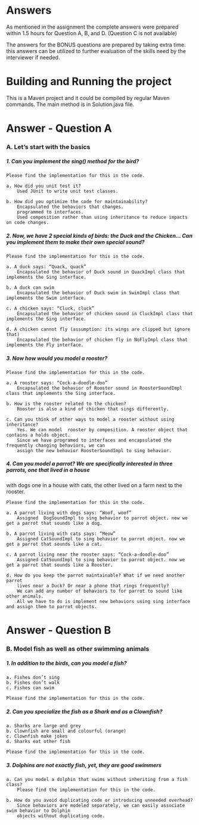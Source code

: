 # Answers

As mentioned in the assignment the complete answers were prepared within 1.5 hours for
Question A, B, and D. (Question C is not available)

The answers for the BONUS questions are prepared by taking extra time.
this answers can be utilized to further evaluation of the skills need by
the interviewer if needed.


# Building and Running the project

This is a Maven project and it could be compiled by regular Maven commands. 
The main method is in Solution.java file.




# Answer - Question A

### A. Let’s start with the basics

##### 1. Can you implement the sing() method for the bird?
	Please find the implementation for this in the code.

	a. How did you unit test it? 
		Used JUnit to write unit test classes.
		
	b. How did you optimize the code for maintainability?
		Encapsulated the behaviors that changes.
		programmed to interfaces.
	    Used composition rather than using inheritance to reduce impacts on code changes.

##### 2. Now, we have 2 special kinds of birds: the Duck and the Chicken... Can you implement them to make their own special sound?
	Please find the implementation for this in the code.

	a. A duck says: “Quack, quack”
		Encapsulated the behavior of Duck sound in QuackImpl class that implements the Sing interface.

	b. A duck can swim
		Encapsulated the behavior of Duck swim in SwimImpl class that implements the Swim interface.

	c. A chicken says: “Cluck, cluck”
		Encapsulated the behavior of chicken sound in CluckImpl class that implements the Sing interface.

	d. A chicken cannot fly (assumption: its wings are clipped but ignore that)
		Encapsulated the behavior of chicken fly in NoFlyImpl class that implements the Fly interface.

##### 3. Now how would you model a rooster?
	Please find the implementation for this in the code.

	a. A rooster says: “Cock-a-doodle-doo”
		Encapsulated the behavior of Rooster sound in RoosterSoundImpl class that implements the Sing interface.

	b. How is the rooster related to the chicken?
		Rooster is also a kind of chicken that sings differently.

	c. Can you think of other ways to model a rooster without using inheritance?
		Yes. We can model  rooster by composition. A rooster object that contains a holds object.
		Since we have programed to interfaces and encapsulated the frequently changing behaviors, we can 
		assign the new behavior RoosterSoundImpl to sing behavior.

##### 4.	Can you model a parrot? We are specifically interested in three parrots, one that lived in a house 
with dogs one in a house with cats, the other lived on a farm next to the rooster.

	Please find the implementation for this in the code.

	a. A parrot living with dogs says: “Woof, woof”
		Assigned  DogSoundImpl to sing behavior to parrot object. now we get a parrot that sounds like a dog.

	b. A parrot living with cats says: “Meow”
		Assigned CatSoundImpl to sing behavior to parrot object. now we get a parrot that sounds like a cat.

	c. A parrot living near the rooster says: “Cock-a-doodle-doo”
		Assigned CatSoundImpl to sing behavior to parrot object. now we get a parrot that sounds like a Rooster.

	d. How do you keep the parrot maintainable? What if we need another parrot
		lives near a Duck? Or near a phone that rings frequently?
		We can add any number of behaviors to for parrot to sound like other animals. 
		All we have to do is implement new behaviors using sing interface and assign them to parrot objects.

# Answer - Question B

### B. Model fish as well as other swimming animals

##### 1. In addition to the birds, can you model a fish?
	a. Fishes don’t sing
	b. Fishes don’t walk
	c. Fishes can swim

	Please find the implementation for this in the code.

##### 2. Can you specialize the fish as a Shark and as a Clownfish?
	a. Sharks are large and grey
	b. Clownfish are small and colourful (orange)
	c. Clownfish make jokes
	d. Sharks eat other fish

	Please find the implementation for this in the code.

##### 3. Dolphins are not exactly fish, yet, they are good swimmers
	a. Can you model a dolphin that swims without inheriting from a fish class?
		Please find the implementation for this in the code.

	b. How do you avoid duplicating code or introducing unneeded overhead?
		Since behaviors are modeled separately, we can easily associate swim behavior to Dolphin
		objects without duplicating code.
